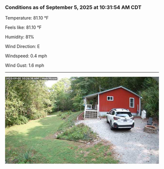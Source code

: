### Conditions as of September 5, 2025 at 10:31:54 AM CDT 

Temperature: 81.10 &deg;F

Feels like: 81.10 &deg;F

Humidity: 81%

Wind Direction: E

Windspeed: 0.4 mph

Wind Gust: 1.6 mph

---

<img src="./images/latest.jpeg"/>

